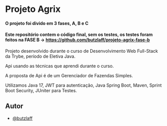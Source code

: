# Projeto Agrix

#### O projeto foi divido em 3 fases, A, B e C
#### Este repositório contem o código final, sem os testes, os testes foram feitos na FASE B -> https://github.com/butzlaff/projeto-agrix-fase-b

Projeto desenvolvido durante o curso de Desenvolvimento Web Full-Stack da Trybe, período de Eletiva Java.

Api usando as técnicas que aprendi durante o curso.

A proposta de Api é de um Gerenciador de Fazendas Simples.

Utilizamos Java 17, JWT para autenticação, Java Spring Boot, Maven, Sprint Boot Security, JUniter para Testes.


## Autor

- [@butzlaff](https://www.github.com/butzlaff)
